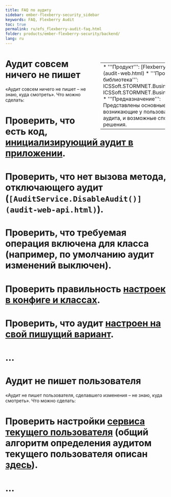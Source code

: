 ```yaml
---
title: FAQ по аудиту
sidebar: ember-flexberry-security_sidebar
keywords: FAQ, Flexberry Audit
toc: true
permalink: ru/efs_flexberry-audit-faq.html
folder: products/ember-flexberry-security/backend/
lang: ru
---
```


<div style="margin:5px; padding-left:28px; float:right; width:40%; outline:1px solid white;">
<br>
<table border="0" width="100%" bgcolor="#6495ED">
<tbody><tr><td bgcolor="#FFFFFF">
* '''Продукт''': [Flexberry Audit](audit-web.html)
* '''Программная библиотека''': ICSSoft.STORMNET.Business.dll, ICSSoft.STORMNET.Business.Audit.dll
* '''Предназначение''': Представлены основные вопросы, возникающие у пользователей аудита, и возможные способы их решения.
</td>
</tr></tbody></table></a>
</div>

# Аудит совсем ничего не пишет
«Аудит совсем ничего не пишет – не знаю, куда смотреть». Что можно сделать:
# Проверить, что есть код, [инициализирующий аудит в приложении](audit-setter.html).
# Проверить, что нет вызова метода, отключающего аудит (`[AuditService.DisableAudit()](audit-web-api.html)`).
# Проверить, что требуемая операция включена для класса (например, по умолчанию аудит изменений выключен).
# Проверить правильность [настроек в конфиге и классах](keep-and-use-audit-settings.html).
# Проверить, что аудит [настроен на свой пишущий вариант](i-audit.html).
# …

# Аудит не пишет пользователя
«Аудит не пишет пользователя, сделавшего изменения – не знаю, куда смотреть». Что можно сделать:
# Проверить настройки [сервиса текущего пользователя](fo_current-user-service.html) (общий алгоритм определения аудитом текущего пользователя описан [здесь](not-stored-properties-and-audit.html)).
# …
